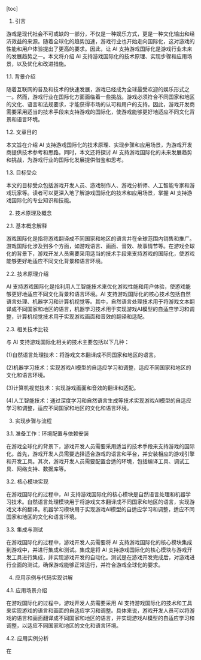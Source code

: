 
[toc]                    
                
                
1. 引言

游戏是现代社会不可或缺的一部分，不仅是一种娱乐方式，更是一种文化输出和经济效益的来源。随着全球化的趋势加速，游戏行业也开始走向国际化，这对游戏的性能和用户体验提出了更高的要求。因此，让 AI 支持游戏国际化是游戏行业未来的发展趋势之一。本文将介绍 AI 支持游戏国际化的技术原理、实现步骤和应用场景，以及优化和改进措施。

1.1. 背景介绍

随着互联网的普及和技术的快速发展，游戏已经成为全球最受欢迎的娱乐形式之一。然而，游戏行业在国际化方面面临着一些挑战。游戏必须符合不同国家和地区的文化、语言和法规要求，才能获得市场的认可和用户的支持。因此，游戏开发商需要采用适当的技术手段来支持游戏的国际化，使游戏能够更好地适应不同文化背景和语言环境。

1.2. 文章目的

本文旨在介绍 AI 支持游戏国际化的技术原理、实现步骤和应用场景，为游戏开发商提供技术参考和思路。同时，本文还将探讨 AI 支持游戏国际化的未来发展趋势和挑战，为游戏行业的国际化发展提供借鉴和思考。

1.3. 目标受众

本文的目标受众包括游戏开发人员、游戏制作人、游戏分析师、人工智能专家和游戏玩家等。读者可以更深入地了解游戏国际化的技术和应用场景，掌握 AI 支持游戏国际化的专业知识和技能。

2. 技术原理及概念

2.1. 基本概念解释

游戏国际化是指将游戏翻译成不同国家和地区的语言并在全球范围内销售和推广。游戏国际化涉及到多个方面，如游戏语言、画面、音效、故事情节等。在游戏全球化的背景下，游戏开发人员需要采用适当的技术手段来支持游戏的国际化，使游戏能够更好地适应不同文化背景和语言环境。

2.2. 技术原理介绍

AI 支持游戏国际化是指利用人工智能技术来优化游戏性能和用户体验，使游戏能够更好地适应不同文化背景和语言环境。AI 支持游戏国际化的核心技术包括自然语言处理、机器学习和计算机视觉等。其中，自然语言处理技术用于将游戏文本翻译成不同国家和地区的语言，机器学习技术用于实现游戏AI模型的自适应学习和调整，计算机视觉技术用于实现游戏画面和音效的翻译和适配。

2.3. 相关技术比较

与 AI 支持游戏国际化相关的技术主要包括以下几种：

(1)自然语言处理技术：将游戏文本翻译成不同国家和地区的语言。

(2)机器学习技术：实现游戏AI模型的自适应学习和调整，适应不同国家和地区的文化和语言环境。

(3)计算机视觉技术：实现游戏画面和音效的翻译和适配。

(4)人工智能技术：通过深度学习和自然语言生成等技术实现游戏AI模型的自适应学习和调整，适应不同国家和地区的文化和语言环境。

3. 实现步骤与流程

3.1. 准备工作：环境配置与依赖安装

在游戏全球化的背景下，游戏开发人员需要采用适当的技术手段来支持游戏的国际化。首先，游戏开发人员需要选择适合游戏的语言和平台，并安装相应的游戏引擎和开发工具。其次，游戏开发人员需要配置合适的环境，包括编译工具、调试工具、网络支持、数据库等。

3.2. 核心模块实现

在游戏国际化的过程中，AI 支持游戏国际化的核心模块是自然语言处理和机器学习技术。自然语言处理模块用于将游戏文本翻译成不同国家和地区的语言，实现游戏文本的翻译。机器学习模块用于实现游戏AI模型的自适应学习和调整，适应不同国家和地区的文化和语言环境。

3.3. 集成与测试

在游戏国际化的过程中，游戏开发人员需要将 AI 支持游戏国际化的核心模块集成到游戏中，并进行集成和测试。集成是将 AI 支持游戏国际化的核心模块与游戏开发工具进行集成，并实现游戏开发的自动化。测试是在游戏开发完成后，对游戏进行全面的测试，确保游戏能够正常运行，并符合游戏全球化的要求。

4. 应用示例与代码实现讲解

4.1. 应用场景介绍

在游戏国际化的过程中，游戏开发人员需要采用 AI 支持游戏国际化的技术和工具来实现游戏的语言和画面的自适应学习和调整。具体来说，游戏开发人员可以将游戏的语言和画面翻译成不同国家和地区的语言，并实现游戏AI模型的自适应学习和调整，以适应不同国家和地区的文化和语言环境。

4.2. 应用实例分析

在

